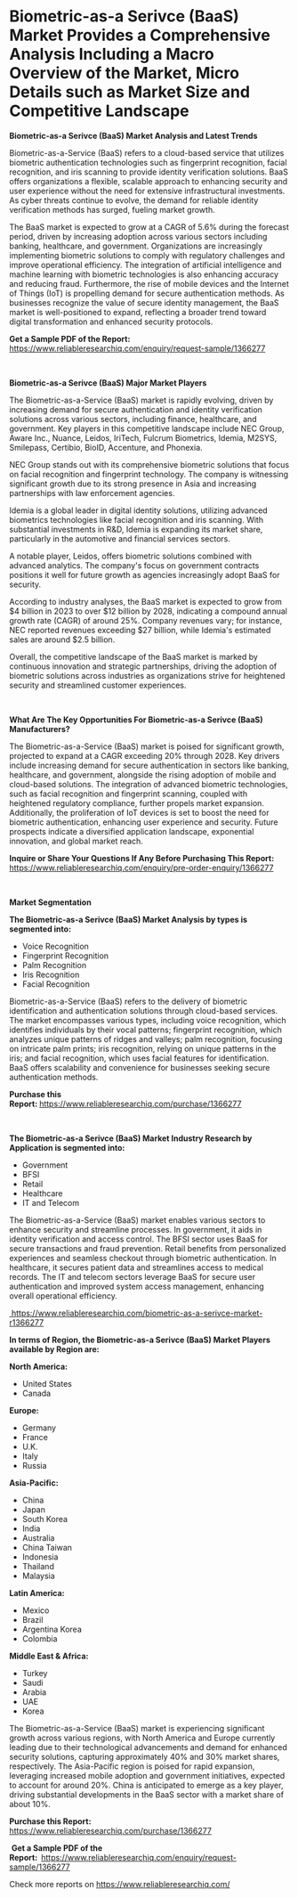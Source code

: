 <p><h1>Biometric-as-a Serivce (BaaS) Market Provides a Comprehensive Analysis Including a Macro Overview of the Market, Micro Details such as Market Size and Competitive Landscape</h1></p><p><strong>Biometric-as-a Serivce (BaaS) Market Analysis and Latest Trends</strong></p>
<p><p>Biometric-as-a-Service (BaaS) refers to a cloud-based service that utilizes biometric authentication technologies such as fingerprint recognition, facial recognition, and iris scanning to provide identity verification solutions. BaaS offers organizations a flexible, scalable approach to enhancing security and user experience without the need for extensive infrastructural investments. As cyber threats continue to evolve, the demand for reliable identity verification methods has surged, fueling market growth.</p><p>The BaaS market is expected to grow at a CAGR of 5.6% during the forecast period, driven by increasing adoption across various sectors including banking, healthcare, and government. Organizations are increasingly implementing biometric solutions to comply with regulatory challenges and improve operational efficiency. The integration of artificial intelligence and machine learning with biometric technologies is also enhancing accuracy and reducing fraud. Furthermore, the rise of mobile devices and the Internet of Things (IoT) is propelling demand for secure authentication methods. As businesses recognize the value of secure identity management, the BaaS market is well-positioned to expand, reflecting a broader trend toward digital transformation and enhanced security protocols.</p></p>
<p><strong>Get a Sample PDF of the Report:&nbsp;</strong> <a href="https://www.reliableresearchiq.com/enquiry/request-sample/1366277?utm_campaign=3385&utm_medium=2&utm_source=Github&utm_content=ia&utm_term=11032025&utm_id=biometric-as-a-serivce-baas">https://www.reliableresearchiq.com/enquiry/request-sample/1366277</a></p>
<p>&nbsp;</p>
<p><strong>Biometric-as-a Serivce (BaaS) Major Market Players</strong></p>
<p><p>The Biometric-as-a-Service (BaaS) market is rapidly evolving, driven by increasing demand for secure authentication and identity verification solutions across various sectors, including finance, healthcare, and government. Key players in this competitive landscape include NEC Group, Aware Inc., Nuance, Leidos, IriTech, Fulcrum Biometrics, Idemia, M2SYS, Smilepass, Certibio, BioID, Accenture, and Phonexia.</p><p>NEC Group stands out with its comprehensive biometric solutions that focus on facial recognition and fingerprint technology. The company is witnessing significant growth due to its strong presence in Asia and increasing partnerships with law enforcement agencies.</p><p>Idemia is a global leader in digital identity solutions, utilizing advanced biometrics technologies like facial recognition and iris scanning. With substantial investments in R&D, Idemia is expanding its market share, particularly in the automotive and financial services sectors.</p><p>A notable player, Leidos, offers biometric solutions combined with advanced analytics. The company's focus on government contracts positions it well for future growth as agencies increasingly adopt BaaS for security.</p><p>According to industry analyses, the BaaS market is expected to grow from $4 billion in 2023 to over $12 billion by 2028, indicating a compound annual growth rate (CAGR) of around 25%. Company revenues vary; for instance, NEC reported revenues exceeding $27 billion, while Idemia's estimated sales are around $2.5 billion. </p><p>Overall, the competitive landscape of the BaaS market is marked by continuous innovation and strategic partnerships, driving the adoption of biometric solutions across industries as organizations strive for heightened security and streamlined customer experiences.</p></p>
<p>&nbsp;</p>
<p><strong>What Are The Key Opportunities For Biometric-as-a Serivce (BaaS) Manufacturers?</strong></p>
<p><p>The Biometric-as-a-Service (BaaS) market is poised for significant growth, projected to expand at a CAGR exceeding 20% through 2028. Key drivers include increasing demand for secure authentication in sectors like banking, healthcare, and government, alongside the rising adoption of mobile and cloud-based solutions. The integration of advanced biometric technologies, such as facial recognition and fingerprint scanning, coupled with heightened regulatory compliance, further propels market expansion. Additionally, the proliferation of IoT devices is set to boost the need for biometric authentication, enhancing user experience and security. Future prospects indicate a diversified application landscape, exponential innovation, and global market reach.</p></p>
<p><strong>Inquire or Share Your Questions If Any Before Purchasing This Report:</strong> <a href="https://www.reliableresearchiq.com/enquiry/pre-order-enquiry/1366277?utm_campaign=3385&utm_medium=2&utm_source=Github&utm_content=ia&utm_term=11032025&utm_id=biometric-as-a-serivce-baas">https://www.reliableresearchiq.com/enquiry/pre-order-enquiry/1366277</a></p>
<p>&nbsp;</p>
<p><strong>Market Segmentation</strong></p>
<p><strong>The Biometric-as-a Serivce (BaaS) Market Analysis by types is segmented into:</strong></p>
<p><ul><li>Voice Recognition</li><li>Fingerprint Recognition</li><li>Palm Recognition</li><li>Iris Recognition</li><li>Facial Recognition</li></ul></p>
<p><p>Biometric-as-a-Service (BaaS) refers to the delivery of biometric identification and authentication solutions through cloud-based services. The market encompasses various types, including voice recognition, which identifies individuals by their vocal patterns; fingerprint recognition, which analyzes unique patterns of ridges and valleys; palm recognition, focusing on intricate palm prints; iris recognition, relying on unique patterns in the iris; and facial recognition, which uses facial features for identification. BaaS offers scalability and convenience for businesses seeking secure authentication methods.</p></p>
<p><strong>Purchase this Report:&nbsp;</strong><a href="https://www.reliableresearchiq.com/purchase/1366277?utm_campaign=3385&utm_medium=2&utm_source=Github&utm_content=ia&utm_term=11032025&utm_id=biometric-as-a-serivce-baas">https://www.reliableresearchiq.com/purchase/1366277</a></p>
<p>&nbsp;</p>
<p><strong>The Biometric-as-a Serivce (BaaS) Market Industry Research by Application is segmented into:</strong></p>
<p><ul><li>Government</li><li>BFSI</li><li>Retail</li><li>Healthcare</li><li>IT and Telecom</li></ul></p>
<p><p>The Biometric-as-a-Service (BaaS) market enables various sectors to enhance security and streamline processes. In government, it aids in identity verification and access control. The BFSI sector uses BaaS for secure transactions and fraud prevention. Retail benefits from personalized experiences and seamless checkout through biometric authentication. In healthcare, it secures patient data and streamlines access to medical records. The IT and telecom sectors leverage BaaS for secure user authentication and improved system access management, enhancing overall operational efficiency.</p></p>
<p><a href="https://www.reliableresearchiq.com/biometric-as-a-serivce-market-r1366277?utm_campaign=3385&utm_medium=2&utm_source=Github&utm_content=ia&utm_term=11032025&utm_id=biometric-as-a-serivce-baas">&nbsp;https://www.reliableresearchiq.com/biometric-as-a-serivce-market-r1366277</a></p>
<p><strong>In terms of Region, the Biometric-as-a Serivce (BaaS) Market Players available by Region are:</strong></p>
<p>
    <p> <strong> North America: </strong>
        <ul>
            <li>United States</li>
            <li>Canada</li>
        </ul>
        </p> 
    <p> <strong> Europe: </strong>
        <ul>
            <li>Germany</li>
            <li>France</li>
            <li>U.K.</li>
            <li>Italy</li>
            <li>Russia</li>
        </ul>
        </p> 
    <p> <strong> Asia-Pacific: </strong>
        <ul>
            <li>China</li>
            <li>Japan</li>
            <li>South Korea</li>
            <li>India</li>
            <li>Australia</li>
            <li>China Taiwan</li>
            <li>Indonesia</li>
            <li>Thailand</li>
            <li>Malaysia</li>
        </ul>
        </p> 
    <p> <strong> Latin America: </strong>
        <ul>
            <li>Mexico</li>
            <li>Brazil</li>
            <li>Argentina Korea</li>
            <li>Colombia</li>
        </ul>
        </p> 
    <p> <strong> Middle East & Africa: </strong>
        <ul>
            <li>Turkey</li>
            <li>Saudi</li>
            <li>Arabia</li>
            <li>UAE</li>
            <li>Korea</li>
        </ul>
    </p>
    </p>
<p><p>The Biometric-as-a-Service (BaaS) market is experiencing significant growth across various regions, with North America and Europe currently leading due to their technological advancements and demand for enhanced security solutions, capturing approximately 40% and 30% market shares, respectively. The Asia-Pacific region is poised for rapid expansion, leveraging increased mobile adoption and government initiatives, expected to account for around 20%. China is anticipated to emerge as a key player, driving substantial developments in the BaaS sector with a market share of about 10%.</p></p>
<p><strong>Purchase this Report: </strong><a href="https://www.reliableresearchiq.com/purchase/1366277?utm_campaign=3385&utm_medium=2&utm_source=Github&utm_content=ia&utm_term=11032025&utm_id=biometric-as-a-serivce-baas">https://www.reliableresearchiq.com/purchase/1366277</a></p>
<p>&nbsp;<strong>Get a Sample PDF of the Report:&nbsp;&nbsp;</strong><a href="https://www.reliableresearchiq.com/enquiry/request-sample/1366277?utm_campaign=3385&utm_medium=2&utm_source=Github&utm_content=ia&utm_term=11032025&utm_id=biometric-as-a-serivce-baas">https://www.reliableresearchiq.com/enquiry/request-sample/1366277</a></p>
<p><strong></strong></p>
<p>Check more reports on <a href="https://www.reliableresearchiq.com/?utm_campaign=3385&utm_medium=2&utm_source=Github&utm_content=ia&utm_term=11032025&utm_id=biometric-as-a-serivce-baas">https://www.reliableresearchiq.com/</a></p>